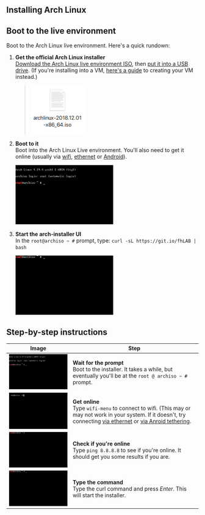 ## Installing Arch Linux

## Boot to the live environment

Boot to the Arch Linux live environment. Here's a quick rundown:

1. **Get the official Arch Linux installer** <br>
   [Download the Arch Linux live environment ISO][download], then [put it into a USB drive][usb]. (If you're installing into a VM, [here's a guide](./creating_virtualbox_vm.md) to creating your VM instead.)

   > <img width='143' height='127' src='./images/arch-iso.png'>

2. **Boot to it** <br> Boot into the Arch Linux Live environment. You'll also need to get it online (usually via [wifi](./connect_via_wifi.md), [ethernet](./connect_via_ethernet.md) or [Android](./connect_via_android.md)).

   <a href='./images/virtualbox-08-prompt.gif'><img width='256' src='./images/virtualbox-08-prompt.gif'></a>

3. **Start the arch-installer UI** <br> In the `root@archiso ~ #` prompt, type: `curl -sL https://git.io/fhLAB | bash`

   <a href='./images/ai-01-curl-bash.gif'><img width='256' src='./images/ai-01-curl-bash.gif'></a>

[download]: https://www.archlinux.org/download/
[usb]: https://wiki.archlinux.org/index.php/USB_flash_installation_media

## Step-by-step instructions

| Image                                                                                                     | Step                                                                                                                                                                                                                            |
| --------------------------------------------------------------------------------------------------------- | ------------------------------------------------------------------------------------------------------------------------------------------------------------------------------------------------------------------------------- |
| <a href='./images/virtualbox-08-prompt.gif'><img width='420' src='./images/virtualbox-08-prompt.gif'></a> | **Wait for the prompt** <br> Boot to the installer. It takes a while, but eventually you'll be at the `root @ archiso ~ #` prompt.                                                                                              |
| <a href='./images/wifi-menu.gif'><img width='420' src='./images/wifi-menu.gif'></a>                       | **Get online** <br> Type `wifi-menu` to connect to wifi. (This may or may not work in your system. If it doesn't, try connecting [via ethernet](./connect_via_ethernet.md) or [via Anroid tethering](./connect_via_android.md). |
| <a href='./images/online-ping.gif'><img width='420' src='./images/online-ping.gif'></a>                   | **Check if you're online** <br> Type `ping 8.8.8.8` to see if you're online. It should get you some results if you are.                                                                                                         |
| <a href='./images/ai-01-curl-bash.gif'><img width='420' src='./images/ai-01-curl-bash.gif'></a>           | **Type the command** <br> Type the curl command and press _Enter_. This will start the installer.                                                                                                                               |
